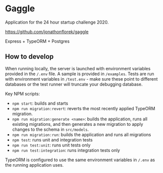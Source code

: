 # Gaggle

Application for the 24 hour startup challenge 2020.

https://github.com/jonathonflorek/gaggle

Express + TypeORM + Postgres

## How to develop

When running locally, the server is launched with environment variables provided in the `/.env` file. A sample is provided in `/examples`. Tests are run with environment variables in `/test.env` - make sure these point to different databases or the test runner will truncate your debugging database.

Key NPM scripts:
- `npm start`: builds and starts
- `npm run migration:revert`: reverts the most recently applied TypeORM migration.
- `npm run migration:generate <name>`: builds the application, runs all existing migrations, and then generates a new migration to apply changes to the schema in `src/models`.
- `npm run migration:run`: builds the application and runs all migrations
- `npm test`: runs unit and integration tests
- `npm run test:unit`: runs unit tests only
- `npm run test:integration`: runs integration tests only

TypeORM is configured to use the same environment variables in `/.env` as the running application uses.
